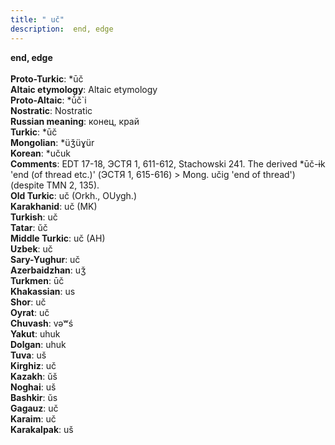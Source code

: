 ```yaml
---
title: " uč"
description:  end, edge
---
```

<p data-pagefind-weight="0.5">
<strong> end, edge</strong><br><br>
<strong>Proto-Turkic</strong>:  *ūč<br>
<strong>Altaic etymology</strong>:  Altaic etymology<br>
<strong> Proto-Altaic</strong>:  *ū́č`i<br>
<strong>Nostratic</strong>:  Nostratic<br>
<strong>Russian meaning</strong>:  конец, край<br>
<strong>Turkic</strong>:  *ūč<br>
<strong>Mongolian</strong>:  *üǯüɣür<br>
<strong>Korean</strong>:  *učuk<br>
<strong>Comments</strong>:  EDT 17-18, ЭСТЯ 1, 611-612, Stachowski 241. The derived *ūč-ɨk 'end (of thread etc.)' (ЭСТЯ 1, 615-616) > Mong. učig 'end of thread') (despite TMN 2, 135).<br>
<strong>Old Turkic</strong>:  uč (Orkh., OUygh.)<br>
<strong>Karakhanid</strong>:  uč (MK)<br>
<strong>Turkish</strong>:  uč<br>
<strong>Tatar</strong>:  ŭč<br>
<strong>Middle Turkic</strong>:  uč (AH)<br>
<strong>Uzbek</strong>:  uč<br>
<strong>Sary-Yughur</strong>:  uč<br>
<strong>Azerbaidzhan</strong>:  uǯ<br>
<strong>Turkmen</strong>:  ūč<br>
<strong>Khakassian</strong>:  us<br>
<strong>Shor</strong>:  uč<br>
<strong>Oyrat</strong>:  uč<br>
<strong>Chuvash</strong>:  vǝʷś<br>
<strong>Yakut</strong>:  uhuk<br>
<strong>Dolgan</strong>:  uhuk<br>
<strong>Tuva</strong>:  uš<br>
<strong>Kirghiz</strong>:  uč<br>
<strong>Kazakh</strong>:  ŭš<br>
<strong>Noghai</strong>:  uš<br>
<strong>Bashkir</strong>:  ŭs<br>
<strong>Gagauz</strong>:  uč<br>
<strong>Karaim</strong>:  uč<br>
<strong>Karakalpak</strong>:  uš<br>

</p>
